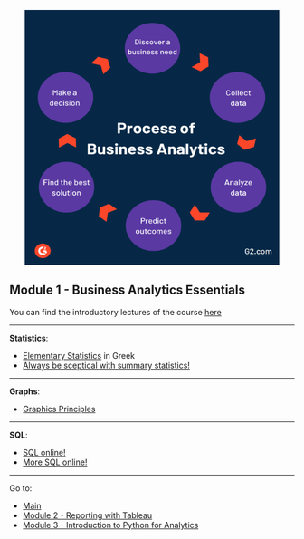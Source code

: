 <p align="center">

<img src="https://github.com/karajimys/BusinessAnalytics/blob/main/images/ba_process.png" width="450" height="450">
</p>

## Module 1 - Business Analytics Essentials


You can find the introductory lectures of the course [here](https://github.com/karajimys/BusinessAnalytics/tree/main/Module%201%20-%20Business%20Analytics%20Essentials/Lectures)

------------------------------------------------------------------------------------------------------------------------
**Statistics**:
- [Elementary Statistics](https://github.com/karajimys/BusinessAnalytics/blob/main/Module%201%20-%20Business%20Analytics%20Essentials/Elementary%20Statistics.pdf) in Greek
- [Always be sceptical with summary statistics!](https://www.autodesk.com/research/publications/same-stats-different-graphs)


------------------------------------------------------------------------------------------------------------------------
**Graphs**:
- [Graphics Principles](https://github.com/GraphicsPrinciples/CheatSheet/blob/master/NVSCheatSheet.pdf)


------------------------------------------------------------------------------------------------------------------------
**SQL**:

- [SQL online!](https://www.programiz.com/sql/online-compiler/)
- [More SQL online!](https://www.w3schools.com/sql/trysql.asp?filename=trysql_select_where)


------------------------------------------------------------------------------------------------------------------------
Go to:
- [Main](https://github.com/karajimys/BusinessAnalytics)
- [Module 2 - Reporting with Tableau](https://github.com/karajimys/BusinessAnalytics/tree/main/Module%202%20-%20Reporting%20with%20Tableau)
- [Module 3 - Introduction to Python for Analytics](https://github.com/karajimys/BusinessAnalytics/tree/main/Module%203%20-%20Introduction%20to%20Python%20for%20Analytics)
